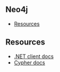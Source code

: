 ## Neo4j

 - [Resources](#resources)
 
## Resources

 - [.NET client docs](https://bitbucket.org/Readify/neo4jclient/wiki/Home)
 - [Cypher docs](http://docs.neo4j.org/chunked/milestone/cypher-query-lang.html)
